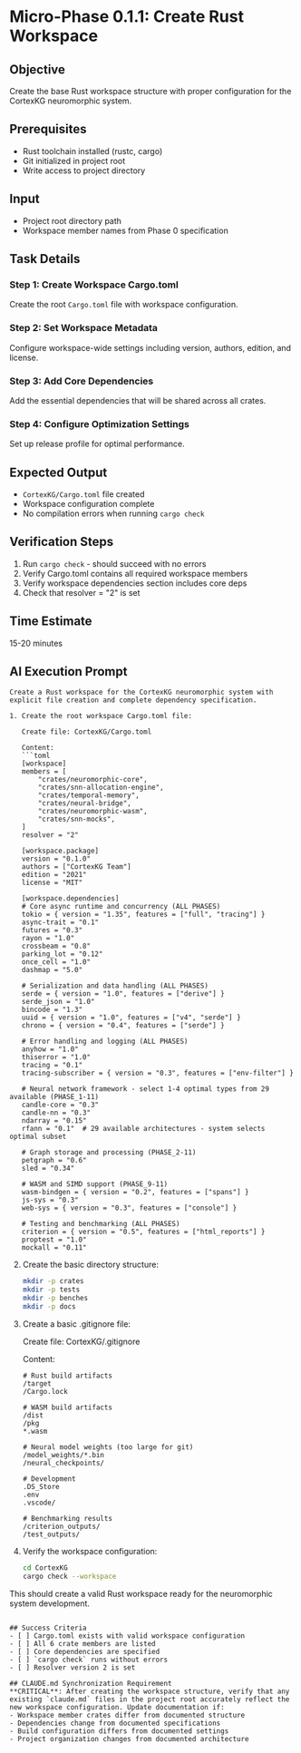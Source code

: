# Micro-Phase 0.1.1: Create Rust Workspace

## Objective
Create the base Rust workspace structure with proper configuration for the CortexKG neuromorphic system.

## Prerequisites
- Rust toolchain installed (rustc, cargo)
- Git initialized in project root
- Write access to project directory

## Input
- Project root directory path
- Workspace member names from Phase 0 specification

## Task Details

### Step 1: Create Workspace Cargo.toml
Create the root `Cargo.toml` file with workspace configuration.

### Step 2: Set Workspace Metadata
Configure workspace-wide settings including version, authors, edition, and license.

### Step 3: Add Core Dependencies
Add the essential dependencies that will be shared across all crates.

### Step 4: Configure Optimization Settings
Set up release profile for optimal performance.

## Expected Output
- `CortexKG/Cargo.toml` file created
- Workspace configuration complete
- No compilation errors when running `cargo check`

## Verification Steps
1. Run `cargo check` - should succeed with no errors
2. Verify Cargo.toml contains all required workspace members
3. Verify workspace dependencies section includes core deps
4. Check that resolver = "2" is set

## Time Estimate
15-20 minutes

## AI Execution Prompt
```
Create a Rust workspace for the CortexKG neuromorphic system with explicit file creation and complete dependency specification.

1. Create the root workspace Cargo.toml file:
   
   Create file: CortexKG/Cargo.toml
   
   Content:
   ```toml
   [workspace]
   members = [
       "crates/neuromorphic-core",
       "crates/snn-allocation-engine", 
       "crates/temporal-memory",
       "crates/neural-bridge",
       "crates/neuromorphic-wasm",
       "crates/snn-mocks",
   ]
   resolver = "2"

   [workspace.package]
   version = "0.1.0"
   authors = ["CortexKG Team"]
   edition = "2021"
   license = "MIT"

   [workspace.dependencies]
   # Core async runtime and concurrency (ALL PHASES)
   tokio = { version = "1.35", features = ["full", "tracing"] }
   async-trait = "0.1"
   futures = "0.3"
   rayon = "1.0"
   crossbeam = "0.8"
   parking_lot = "0.12"
   once_cell = "1.0"
   dashmap = "5.0"

   # Serialization and data handling (ALL PHASES)
   serde = { version = "1.0", features = ["derive"] }
   serde_json = "1.0"
   bincode = "1.3"
   uuid = { version = "1.0", features = ["v4", "serde"] }
   chrono = { version = "0.4", features = ["serde"] }

   # Error handling and logging (ALL PHASES)
   anyhow = "1.0"
   thiserror = "1.0"
   tracing = "0.1"
   tracing-subscriber = { version = "0.3", features = ["env-filter"] }

   # Neural network framework - select 1-4 optimal types from 29 available (PHASE_1-11)
   candle-core = "0.3"
   candle-nn = "0.3"
   ndarray = "0.15"
   rfann = "0.1"  # 29 available architectures - system selects optimal subset

   # Graph storage and processing (PHASE_2-11)
   petgraph = "0.6"
   sled = "0.34"

   # WASM and SIMD support (PHASE_9-11)
   wasm-bindgen = { version = "0.2", features = ["spans"] }
   js-sys = "0.3"
   web-sys = { version = "0.3", features = ["console"] }

   # Testing and benchmarking (ALL PHASES)
   criterion = { version = "0.5", features = ["html_reports"] }
   proptest = "1.0"
   mockall = "0.11"
   ```

2. Create the basic directory structure:
   ```bash
   mkdir -p crates
   mkdir -p tests
   mkdir -p benches
   mkdir -p docs
   ```

3. Create a basic .gitignore file:
   
   Create file: CortexKG/.gitignore
   
   Content:
   ```gitignore
   # Rust build artifacts
   /target
   /Cargo.lock

   # WASM build artifacts
   /dist
   /pkg
   *.wasm

   # Neural model weights (too large for git)
   /model_weights/*.bin
   /neural_checkpoints/

   # Development
   .DS_Store
   .env
   .vscode/

   # Benchmarking results
   /criterion_outputs/
   /test_outputs/
   ```

4. Verify the workspace configuration:
   ```bash
   cd CortexKG
   cargo check --workspace
   ```

This should create a valid Rust workspace ready for the neuromorphic system development.
```

## Success Criteria
- [ ] Cargo.toml exists with valid workspace configuration
- [ ] All 6 crate members are listed
- [ ] Core dependencies are specified
- [ ] `cargo check` runs without errors
- [ ] Resolver version 2 is set

## CLAUDE.md Synchronization Requirement
**CRITICAL**: After creating the workspace structure, verify that any existing `claude.md` files in the project root accurately reflect the new workspace configuration. Update documentation if:
- Workspace member crates differ from documented structure
- Dependencies change from documented specifications
- Build configuration differs from documented settings
- Project organization changes from documented architecture